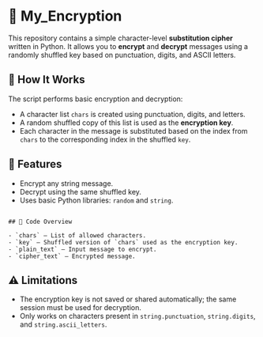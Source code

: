 # 🔐 My_Encryption

This repository contains a simple character-level **substitution cipher** written in Python. It allows you to **encrypt** and **decrypt** messages using a randomly shuffled key based on punctuation, digits, and ASCII letters.

## 🧠 How It Works

The script performs basic encryption and decryption:
- A character list `chars` is created using punctuation, digits, and letters.
- A random shuffled copy of this list is used as the **encryption key**.
- Each character in the message is substituted based on the index from `chars` to the corresponding index in the shuffled `key`.

## 🔧 Features

- Encrypt any string message.
- Decrypt using the same shuffled key.
- Uses basic Python libraries: `random` and `string`.
```

## 📂 Code Overview

- `chars` – List of allowed characters.
- `key` – Shuffled version of `chars` used as the encryption key.
- `plain_text` – Input message to encrypt.
- `cipher_text` – Encrypted message.

```
## ⚠️ Limitations

- The encryption key is not saved or shared automatically; the same session must be used for decryption.
- Only works on characters present in `string.punctuation`, `string.digits`, and `string.ascii_letters`.

